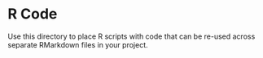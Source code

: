 # R Code

Use this directory to place R scripts with code that can be re-used across separate RMarkdown files in your project.  

